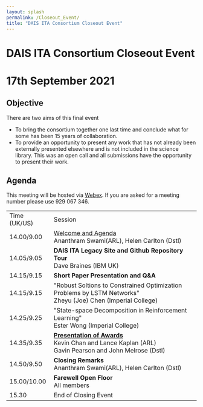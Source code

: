 ```yaml
---
layout: splash
permalink: /Closeout_Event/
title: "DAIS ITA Consortium Closeout Event"
---
```


# DAIS ITA Consortium Closeout Event
# 17th September 2021

## Objective
There are two aims of this final event
* To bring the consortium together one last time and conclude what for some has been 15 years of collaboration.
* To provide an opportunity to present any work that has not already been externally presented elsewhere and is not included in the science library. This was an open call and all submissions have the opportunity to present their work.

## Agenda

This meeting will be hosted via [Webex](https://ibm.webex.com/meet/helen.bowyer). If you are asked for a meeting number please use 929 067 346.

<table>
  <tbody>
    <tr>
      <td>Time (UK/US)</td>
      <td>Session</td>
    </tr>
    <tr>
      <td>14.00/9.00</td>
      <td><a href="https://ibm.webex.com/meet/helen.bowyer">Welcome and Agenda</a><br>Ananthram Swami(ARL), Helen Carlton (Dstl)
      </td>
    </tr>
    <tr>
      <td>14.05/9.05</td>
      <td><b>DAIS ITA Legacy Site and Github Repository Tour</b><br>Dave Braines (IBM UK)
      </td>
    </tr>
    <tr>
      <td>14.15/9.15</td>
      <td><b>Short Paper Presentation and Q&A</b></td>
    </tr>
    <tr>
      <td>14.15/9.15</td>
      <td>"Robust Soltions to Constrained Optimization Problems by LSTM Networks"<br>Zheyu (Joe) Chen (Imperial College)
    </td>
    <tr>
      <td>14.25/9.25</td>
      <td>"State-space Decomposition in Reinforcement Learning"<br>Ester Wong (Imperial College)
      </td>
    </tr>
    <tr>
      <td>14.35/9.35</td>
      <td><b><a href="https://dais-legacy.org/awards/">Presentation of Awards</a></b><br>Kevin Chan and Lance Kaplan (ARL)<br>
        Gavin Pearson and John Melrose (Dstl)
      </td>
    </tr>
    <tr>
      <td>14.50/9.50</td>
      <td><b>Closing Remarks</b><br>Ananthram Swami(ARL), Helen Carlton (Dstl)
      </td>
    </tr>
    <tr>
      <td>15.00/10.00</td>
      <td>
      <b>Farewell Open Floor</b><br>All members
      </td>
    </tr>
    <tr>
      <td>15.30</td>
  <td>End of Closing Event</td>
     




